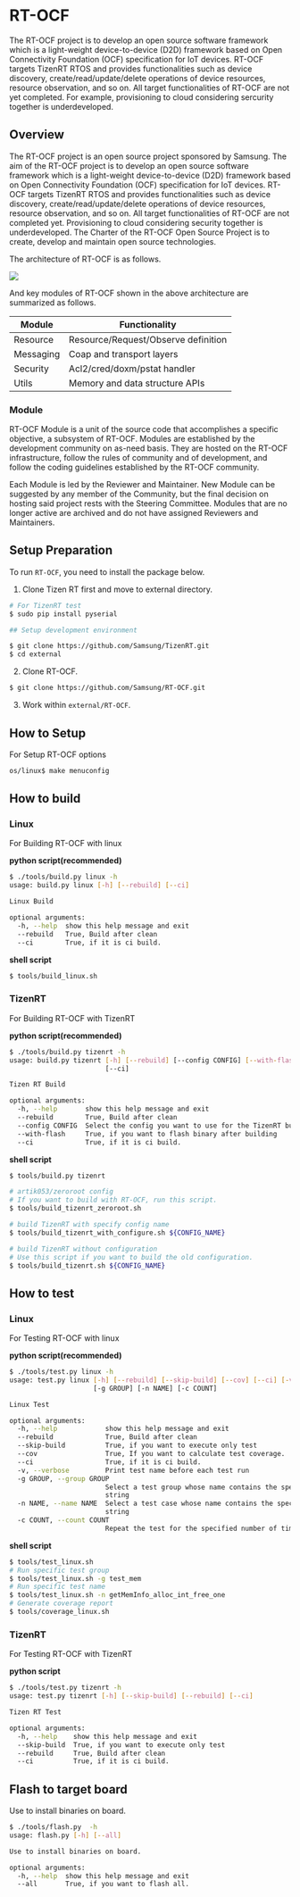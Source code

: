 # RT-OCF

The RT-OCF project is to develop an open source software framework which is a light-weight device-to-device (D2D) framework based on Open Connectivity Foundation (OCF) specification for IoT devices. RT-OCF targets TizenRT RTOS and provides functionalities such as device discovery, create/read/update/delete operations of device resources, resource observation, and so on. All target functionalities of RT-OCF are not yet completed. For example, provisioning to cloud considering sercurity together is underdeveloped.

## Overview
The RT-OCF project is an open source project sponsored by Samsung. The aim of the RT-OCF project is to develop an open source software framework which is a light-weight device-to-device (D2D) framework based on Open Connectivity Foundation (OCF) specification for IoT devices. RT-OCF targets TizenRT RTOS and provides functionalities such as device discovery, create/read/update/delete operations of device resources, resource observation, and so on. All target functionalities of RT-OCF are not completed yet. Provisioning to cloud considering security together is underdeveloped.
The Charter of the RT-OCF Open Source Project is to create, develop and maintain open source technologies. 

The architecture of RT-OCF is as follows.

<img src="./docs/overview.png">

And key modules of RT-OCF shown in the above architecture are summarized as follows.

| Module        | Functionality |
| ------------- |-------------|
| Resource      | Resource/Request/Observe definition |
| Messaging     | Coap and transport layers      |
| Security | Acl2/cred/doxm/pstat handler      |
| Utils | Memory and data structure APIs      |

### Module

RT-OCF Module is a unit of the source code that accomplishes a specific objective, a subsystem of RT-OCF. Modules are established by the development community on as-need basis. They are hosted on the RT-OCF infrastructure, follow the rules of community and of development, and follow the coding guidelines established by the RT-OCF community. 

Each Module is led by the Reviewer and Maintainer. New Module can be suggested by any member of the Community, but the final decision on hosting said project rests with the Steering Committee. Modules that are no longer active are archived and do not have assigned Reviewers and Maintainers.


## Setup Preparation

To run `RT-OCF`, you need to install the package below.

1. Clone Tizen RT first and move to external directory.

```sh
# For TizenRT test
$ sudo pip install pyserial

## Setup development environment

$ git clone https://github.com/Samsung/TizenRT.git
$ cd external
```

2. Clone RT-OCF.

```sh
$ git clone https://github.com/Samsung/RT-OCF.git
```

3. Work within `external/RT-OCF`.

## How to Setup

For Setup RT-OCF options

```sh
os/linux$ make menuconfig
```

## How to build

### Linux

For Building RT-OCF with linux

**python script(recommended)**

```sh
$ ./tools/build.py linux -h
usage: build.py linux [-h] [--rebuild] [--ci]

Linux Build

optional arguments:
  -h, --help  show this help message and exit
  --rebuild   True, Build after clean
  --ci        True, if it is ci build.
```

**shell script**

```sh
$ tools/build_linux.sh
```

### TizenRT

For Building RT-OCF with TizenRT

**python script(recommended)**

```sh
$ ./tools/build.py tizenrt -h
usage: build.py tizenrt [-h] [--rebuild] [--config CONFIG] [--with-flash]
                        [--ci]

Tizen RT Build

optional arguments:
  -h, --help       show this help message and exit
  --rebuild        True, Build after clean
  --config CONFIG  Select the config you want to use for the TizenRT build.
  --with-flash     True, if you want to flash binary after building
  --ci             True, if it is ci build.
```

**shell script**

```sh
$ tools/build.py tizenrt

# artik053/zeroroot config
# If you want to build with RT-OCF, run this script.
$ tools/build_tizenrt_zeroroot.sh

# build TizenRT with specify config name
$ tools/build_tizenrt_with_configure.sh ${CONFIG_NAME}

# build TizenRT without configuration
# Use this script if you want to build the old configuration.
$ tools/build_tizenrt.sh ${CONFIG_NAME}
```

## How to test

### Linux

For Testing RT-OCF with linux

**python script(recommended)**

```sh
$ ./tools/test.py linux -h
usage: test.py linux [-h] [--rebuild] [--skip-build] [--cov] [--ci] [-v]
                     [-g GROUP] [-n NAME] [-c COUNT]

Linux Test

optional arguments:
  -h, --help            show this help message and exit
  --rebuild             True, Build after clean
  --skip-build          True, if you want to execute only test
  --cov                 True, If you want to calculate test coverage.
  --ci                  True, if it is ci build.
  -v, --verbose         Print test name before each test run
  -g GROUP, --group GROUP
                        Select a test group whose name contains the specified
                        string
  -n NAME, --name NAME  Select a test case whose name contains the specified
                        string
  -c COUNT, --count COUNT
                        Repeat the test for the specified number of times
```

**shell script**

```sh
$ tools/test_linux.sh
# Run specific test group
$ tools/test_linux.sh -g test_mem
# Run specific test name
$ tools/test_linux.sh -n getMemInfo_alloc_int_free_one
# Generate coverage report
$ tools/coverage_linux.sh
```

### TizenRT

For Testing RT-OCF with TizenRT

**python script**

```sh
$ ./tools/test.py tizenrt -h
usage: test.py tizenrt [-h] [--skip-build] [--rebuild] [--ci]

Tizen RT Test

optional arguments:
  -h, --help    show this help message and exit
  --skip-build  True, if you want to execute only test
  --rebuild     True, Build after clean
  --ci          True, if it is ci build.
```

## Flash to target board

Use to install binaries on board.

```sh
$ ./tools/flash.py  -h
usage: flash.py [-h] [--all]

Use to install binaries on board.

optional arguments:
  -h, --help  show this help message and exit
  --all       True, if you want to flash all.
```

